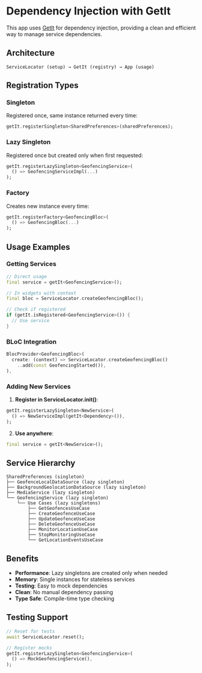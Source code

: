 # Dependency Injection with GetIt

This app uses [GetIt](https://pub.dev/packages/get_it) for dependency injection, providing a clean and efficient way to manage service dependencies.

## Architecture

```
ServiceLocator (setup) → GetIt (registry) → App (usage)
```

## Registration Types

### Singleton
Registered once, same instance returned every time:
```dart
getIt.registerSingleton<SharedPreferences>(sharedPreferences);
```

### Lazy Singleton  
Registered once but created only when first requested:
```dart
getIt.registerLazySingleton<GeofencingService>(
  () => GeofencingServiceImpl(...)
);
```

### Factory
Creates new instance every time:
```dart
getIt.registerFactory<GeofencingBloc>(
  () => GeofencingBloc(...)
);
```

## Usage Examples

### Getting Services
```dart
// Direct usage
final service = getIt<GeofencingService>();

// In widgets with context
final bloc = ServiceLocator.createGeofencingBloc();

// Check if registered
if (getIt.isRegistered<GeofencingService>()) {
  // Use service
}
```

### BLoC Integration
```dart
BlocProvider<GeofencingBloc>(
  create: (context) => ServiceLocator.createGeofencingBloc()
    ..add(const GeofencingStarted()),
),
```

### Adding New Services

1. **Register in ServiceLocator.init()**:
```dart
getIt.registerLazySingleton<NewService>(
  () => NewServiceImpl(getIt<Dependency>()),
);
```

2. **Use anywhere**:
```dart
final service = getIt<NewService>();
```

## Service Hierarchy

```
SharedPreferences (singleton)
├── GeofenceLocalDataSource (lazy singleton)
├── BackgroundGeolocationDataSource (lazy singleton)
├── MediaService (lazy singleton)
└── GeofencingService (lazy singleton)
    └── Use Cases (lazy singletons)
        ├── GetGeofencesUseCase
        ├── CreateGeofenceUseCase
        ├── UpdateGeofenceUseCase
        ├── DeleteGeofenceUseCase
        ├── MonitorLocationUseCase
        ├── StopMonitoringUseCase
        └── GetLocationEventsUseCase
```

## Benefits

- **Performance**: Lazy singletons are created only when needed
- **Memory**: Single instances for stateless services
- **Testing**: Easy to mock dependencies
- **Clean**: No manual dependency passing
- **Type Safe**: Compile-time type checking

## Testing Support

```dart
// Reset for tests
await ServiceLocator.reset();

// Register mocks
getIt.registerLazySingleton<GeofencingService>(
  () => MockGeofencingService(),
);
```